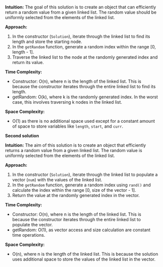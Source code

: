 **Intuition:**
The goal of this solution is to create an object that can efficiently return a random value from a given linked list. The random value should be uniformly selected from the elements of the linked list.

**Approach:**
1. In the constructor (`Solution`), iterate through the linked list to find its length and store the starting node.
2. In the `getRandom` function, generate a random index within the range [0, length - 1].
3. Traverse the linked list to the node at the randomly generated index and return its value.

**Time Complexity:**
- Constructor: O(n), where n is the length of the linked list. This is because the constructor iterates through the entire linked list to find its length.
- getRandom: O(k), where k is the randomly generated index. In the worst case, this involves traversing k nodes in the linked list.

**Space Complexity:**
- O(1) as there is no additional space used except for a constant amount of space to store variables like `length`, `start`, and `curr`.

**Second solution**

**Intuition:**
The aim of this solution is to create an object that efficiently returns a random value from a given linked list. The random value is uniformly selected from the elements of the linked list.

**Approach:**
1. In the constructor (`Solution`), iterate through the linked list to populate a vector (`num`) with the values of the linked list.
2. In the `getRandom` function, generate a random index using `rand()` and calculate the index within the range [0, size of the vector - 1].
3. Return the value at the randomly generated index in the vector.

**Time Complexity:**
- Constructor: O(n), where n is the length of the linked list. This is because the constructor iterates through the entire linked list to populate the vector.
- getRandom: O(1), as vector access and size calculation are constant time operations.

**Space Complexity:**
- O(n), where n is the length of the linked list. This is because the solution uses additional space to store the values of the linked list in the vector.